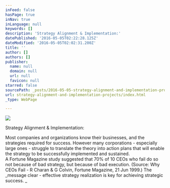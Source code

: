 ```yaml
---
inFeed: false
hasPage: true
inNav: true
inLanguage: null
keywords: []
description: 'Strategy Alignment & Implementation:'
datePublished: '2016-05-05T02:22:28.125Z'
dateModified: '2016-05-05T02:02:31.200Z'
title: ''
author: []
authors: []
publisher:
  name: null
  domain: null
  url: null
  favicon: null
starred: false
sourcePath: _posts/2016-05-05-strategy-alignment-and-implementation-projects.md
url: strategy-alignment-and-implementation-projects/index.html
_type: WebPage

---
```

![](https://the-grid-user-content.s3-us-west-2.amazonaws.com/4941e03a-0276-40e6-9132-897434ff2794.jpg)

Strategy Alignment & Implementation:

Most companies and organizations know their businesses, and the strategies required for success. However many corporations - especially large ones - struggle to translate the theory into action plans that will enable the strategy to be successfully implemented and sustained.   
A Fortune Magazine study suggested that 70% of 10 CEOs who fail do so not because of bad strategy, but because of bad execution. (Source: Why CEOs Fail - R Charan & G Colvin, Fortune Magazine, 21 Jun 1999.) The   
_message clear - effective strategy realization is key for achieving strategic success. _